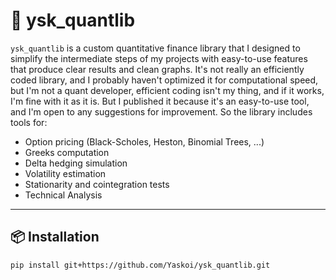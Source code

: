 # 🧠 ysk_quantlib

`ysk_quantlib` is a custom quantitative finance library that I designed to simplify the intermediate steps of my projects with easy-to-use features that produce clear results and clean graphs. It's not really an efficiently coded library, and I probably haven't optimized it for computational speed, but I'm not a quant developer, efficient coding isn't my thing, and if it works, I'm fine with it as it is. But I published it because it's an easy-to-use tool, and I'm open to any suggestions for improvement. So the library includes tools for:

- Option pricing (Black-Scholes, Heston, Binomial Trees, ...)
- Greeks computation
- Delta hedging simulation
- Volatility estimation
- Stationarity and cointegration tests
- Technical Analysis

---

## 📦 Installation

```bash
pip install git+https://github.com/Yaskoi/ysk_quantlib.git
